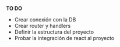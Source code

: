 **TO DO**

 *  Crear conexión con la DB
 *  Crear router y handlers
 *  Definir la estructura del proyecto
 *  Probar la integración de react al proyecto